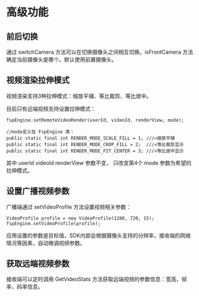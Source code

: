 # 高级功能

## 前后切换
通过 switchCamera 方法可以在切换摄像头之间相互切换。isFrontCamera 方法确定当前摄像头是哪个。默认使用前置摄像头。

## 视频渲染拉伸模式

视频渲染支持3种拉伸模式：缩放平铺、等比裁剪、等比居中。

目前只有远端视频支持设置拉伸模式：

```
fspEngine.setRemoteVideoRender(userId, videoId, renderView, mode);

//mode定义在 FspEngine 类：
public static final int RENDER_MODE_SCALE_FILL = 1; ///<缩放平铺
public static final int RENDER_MODE_CROP_FILL = 2;  ///<等比裁剪显示
public static final int RENDER_MODE_FIT_CENTER = 3; ///<等比居中显示
```

其中 userId videoId renderView 参数不变， 只改变第4个 mode 参数为希望的拉伸模式。


## 设置广播视频参数

广播端通过 setVideoProfile 方法设置视频相关参数：

```
VideoProfile profile = new VideoProfile(1280, 720, 15);
fspEngine.setVideoProfile(profile);
```

应用设置的参数是目标值，SDK内部会根据摄像头支持的分辨率，接收端的网络情况等因素，自动微调视频参数。

## 获取远端视频参数

接收端可以定时调用 GetVideoStats 方法获取远端视频的参数信息：宽高，帧率，码率信息。